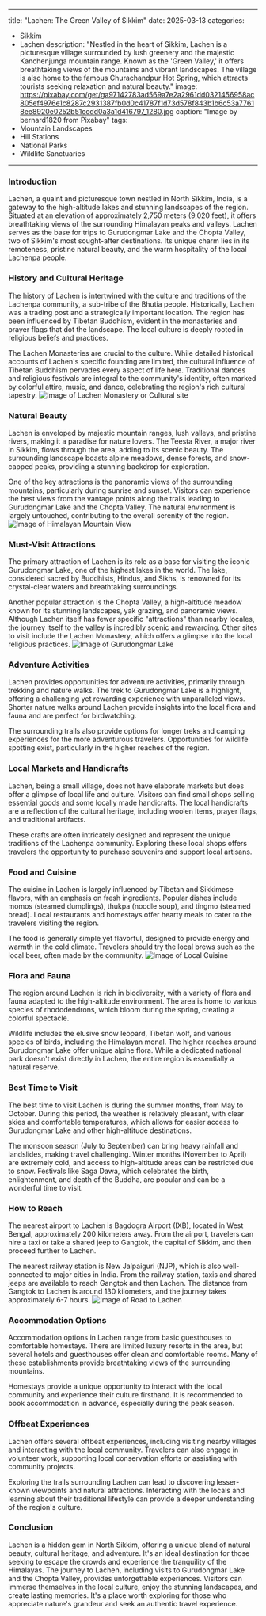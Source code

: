 
---
title: "Lachen: The Green Valley of Sikkim"
date: 2025-03-13
categories:
  - Sikkim
  - Lachen
description: "Nestled in the heart of Sikkim, Lachen is a picturesque village surrounded by lush greenery and the majestic Kanchenjunga mountain range. Known as the 'Green Valley,' it offers breathtaking views of the mountains and vibrant landscapes. The village is also home to the famous Churachandpur Hot Spring, which attracts tourists seeking relaxation and natural beauty."
image: https://pixabay.com/get/ga97142783ad569a7e2a2961dd0321456958ac805ef4976e1c8287c2931387fb0d0c41787f1d73d578f843b1b6c53a77618ee8920e0252b51ccdd0a3a1d416797_1280.jpg
caption: "Image by bernard1820 from Pixabay"
tags: 
  - Mountain Landscapes
  - Hill Stations
  - National Parks
  - Wildlife Sanctuaries
---


### **Introduction**

Lachen, a quaint and picturesque town nestled in North Sikkim, India, is a gateway to the high-altitude lakes and stunning landscapes of the region. Situated at an elevation of approximately 2,750 meters (9,020 feet), it offers breathtaking views of the surrounding Himalayan peaks and valleys. Lachen serves as the base for trips to Gurudongmar Lake and the Chopta Valley, two of Sikkim's most sought-after destinations. Its unique charm lies in its remoteness, pristine natural beauty, and the warm hospitality of the local Lachenpa people.

### **History and Cultural Heritage**

The history of Lachen is intertwined with the culture and traditions of the Lachenpa community, a sub-tribe of the Bhutia people. Historically, Lachen was a trading post and a strategically important location. The region has been influenced by Tibetan Buddhism, evident in the monasteries and prayer flags that dot the landscape. The local culture is deeply rooted in religious beliefs and practices.

The Lachen Monasteries are crucial to the culture. While detailed historical accounts of Lachen's specific founding are limited, the cultural influence of Tibetan Buddhism pervades every aspect of life here. Traditional dances and religious festivals are integral to the community's identity, often marked by colorful attire, music, and dance, celebrating the region's rich cultural tapestry. <img src="placeholder_image_monastery.jpg" alt="Image of Lachen Monastery or Cultural site">

### **Natural Beauty**

Lachen is enveloped by majestic mountain ranges, lush valleys, and pristine rivers, making it a paradise for nature lovers. The Teesta River, a major river in Sikkim, flows through the area, adding to its scenic beauty. The surrounding landscape boasts alpine meadows, dense forests, and snow-capped peaks, providing a stunning backdrop for exploration.

One of the key attractions is the panoramic views of the surrounding mountains, particularly during sunrise and sunset. Visitors can experience the best views from the vantage points along the trails leading to Gurudongmar Lake and the Chopta Valley. The natural environment is largely untouched, contributing to the overall serenity of the region. <img src="placeholder_image_mountain_view.jpg" alt="Image of Himalayan Mountain View">

### **Must-Visit Attractions**

The primary attraction of Lachen is its role as a base for visiting the iconic Gurudongmar Lake, one of the highest lakes in the world. The lake, considered sacred by Buddhists, Hindus, and Sikhs, is renowned for its crystal-clear waters and breathtaking surroundings.

Another popular attraction is the Chopta Valley, a high-altitude meadow known for its stunning landscapes, yak grazing, and panoramic views. Although Lachen itself has fewer specific "attractions" than nearby locales, the journey itself to the valley is incredibly scenic and rewarding. Other sites to visit include the Lachen Monastery, which offers a glimpse into the local religious practices. <img src="placeholder_image_gurudongmar_lake.jpg" alt="Image of Gurudongmar Lake">

### **Adventure Activities**

Lachen provides opportunities for adventure activities, primarily through trekking and nature walks. The trek to Gurudongmar Lake is a highlight, offering a challenging yet rewarding experience with unparalleled views. Shorter nature walks around Lachen provide insights into the local flora and fauna and are perfect for birdwatching.

The surrounding trails also provide options for longer treks and camping experiences for the more adventurous travelers. Opportunities for wildlife spotting exist, particularly in the higher reaches of the region.

### **Local Markets and Handicrafts**

Lachen, being a small village, does not have elaborate markets but does offer a glimpse of local life and culture. Visitors can find small shops selling essential goods and some locally made handicrafts. The local handicrafts are a reflection of the cultural heritage, including woolen items, prayer flags, and traditional artifacts.

These crafts are often intricately designed and represent the unique traditions of the Lachenpa community. Exploring these local shops offers travelers the opportunity to purchase souvenirs and support local artisans.

### **Food and Cuisine**

The cuisine in Lachen is largely influenced by Tibetan and Sikkimese flavors, with an emphasis on fresh ingredients. Popular dishes include momos (steamed dumplings), thukpa (noodle soup), and tingmo (steamed bread). Local restaurants and homestays offer hearty meals to cater to the travelers visiting the region.

The food is generally simple yet flavorful, designed to provide energy and warmth in the cold climate. Travelers should try the local brews such as the local beer, often made by the community. <img src="placeholder_image_local_cuisine.jpg" alt="Image of Local Cuisine">

### **Flora and Fauna**

The region around Lachen is rich in biodiversity, with a variety of flora and fauna adapted to the high-altitude environment. The area is home to various species of rhododendrons, which bloom during the spring, creating a colorful spectacle.

Wildlife includes the elusive snow leopard, Tibetan wolf, and various species of birds, including the Himalayan monal. The higher reaches around Gurudongmar Lake offer unique alpine flora. While a dedicated national park doesn't exist directly in Lachen, the entire region is essentially a natural reserve.

### **Best Time to Visit**

The best time to visit Lachen is during the summer months, from May to October. During this period, the weather is relatively pleasant, with clear skies and comfortable temperatures, which allows for easier access to Gurudongmar Lake and other high-altitude destinations.

The monsoon season (July to September) can bring heavy rainfall and landslides, making travel challenging. Winter months (November to April) are extremely cold, and access to high-altitude areas can be restricted due to snow. Festivals like Saga Dawa, which celebrates the birth, enlightenment, and death of the Buddha, are popular and can be a wonderful time to visit.

### **How to Reach**

The nearest airport to Lachen is Bagdogra Airport (IXB), located in West Bengal, approximately 200 kilometers away. From the airport, travelers can hire a taxi or take a shared jeep to Gangtok, the capital of Sikkim, and then proceed further to Lachen.

The nearest railway station is New Jalpaiguri (NJP), which is also well-connected to major cities in India. From the railway station, taxis and shared jeeps are available to reach Gangtok and then Lachen. The distance from Gangtok to Lachen is around 130 kilometers, and the journey takes approximately 6-7 hours. <img src="placeholder_image_road_to_lachen.jpg" alt="Image of Road to Lachen">

### **Accommodation Options**

Accommodation options in Lachen range from basic guesthouses to comfortable homestays. There are limited luxury resorts in the area, but several hotels and guesthouses offer clean and comfortable rooms. Many of these establishments provide breathtaking views of the surrounding mountains.

Homestays provide a unique opportunity to interact with the local community and experience their culture firsthand. It is recommended to book accommodation in advance, especially during the peak season.

### **Offbeat Experiences**

Lachen offers several offbeat experiences, including visiting nearby villages and interacting with the local community. Travelers can also engage in volunteer work, supporting local conservation efforts or assisting with community projects.

Exploring the trails surrounding Lachen can lead to discovering lesser-known viewpoints and natural attractions. Interacting with the locals and learning about their traditional lifestyle can provide a deeper understanding of the region's culture.

### **Conclusion**

Lachen is a hidden gem in North Sikkim, offering a unique blend of natural beauty, cultural heritage, and adventure. It's an ideal destination for those seeking to escape the crowds and experience the tranquility of the Himalayas. The journey to Lachen, including visits to Gurudongmar Lake and the Chopta Valley, provides unforgettable experiences. Visitors can immerse themselves in the local culture, enjoy the stunning landscapes, and create lasting memories. It's a place worth exploring for those who appreciate nature's grandeur and seek an authentic travel experience.


